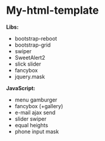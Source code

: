 # My-html-template


<b>Libs:</b>
<ul>
    <li>bootstrap-reboot</li>
    <li>bootstrap-grid</li>
    <li>swiper</li>
    <li>SweetAlert2</li>
    <li>slick slider</li>
    <li>fancybox</li>
    <li>jquery.mask</li>
 </ul>

<b>JavaScript:</b>
<ul>
    <li>menu gamburger</li>
    <li>fancybox (+gallery)</li>
    <li>e-mail ajax send</li>
    <li>slider swiper</li>
    <li>equal heights</li>
    <li>phone input mask</li>
<!--     <li></li> -->
</ul>

